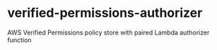 # verified-permissions-authorizer
AWS Verified Permissions policy store with paired Lambda authorizer function
